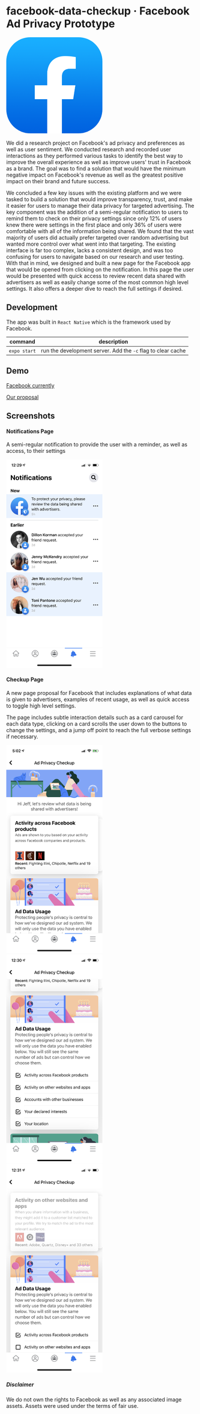 # facebook-data-checkup &middot; Facebook Ad Privacy Prototype

<img src="assets/icon.png" style="border-radius: 25%; overflow: hidden;" width="256"/>

We did a research project on Facebook's ad privacy and preferences as well as user sentiment. We conducted research and recorded user interactions as they performed various tasks to identify the best way to improve the overall experience as well as improve users' trust in Facebook as a brand. The goal was to find a solution that would have the minimum negative impact on Facebook's revenue as well as the greatest positive impact on their brand and future success.

We concluded a few key issues with the existing platform and we were tasked to build a solution that would improve transparency, trust, and make it easier for users to manage their data privacy for targeted advertising. The key component was the addition of a semi-regular notification to users to remind them to check on their privacy settings since only 12% of users knew there were settings in the first place and only 36% of users were comfortable with all of the information being shared. We found that the vast majority of users did actually prefer targeted over random advertising but wanted more control over what went into that targeting. The existing interface is far too complex, lacks a consistent design, and was too confusing for users to navigate based on our research and user testing. With that in mind, we designed and built a new page for the Facebook app that would be opened from clicking on the notification. In this page the user would be presented with quick access to review recent data shared with advertisers as well as easily change some of the most common high level settings. It also offers a deeper dive to reach the full settings if desired.

## Development

The app was built in `React Native` which is the framework used by Facebook.

| command      | description                                                  |
| ------------ | ------------------------------------------------------------ |
| `expo start` | run the development server. Add the `-c` flag to clear cache |

## Demo

[Facebook currently](https://drive.google.com/file/d/1rUAimT_Inx_6lK4KIYJyAfkjRMVjHHjN/view?usp=sharing)

[Our proposal](https://youtu.be/PRv-jg_Ih5M)

## Screenshots

#### Notifications Page

A semi-regular notification to provide the user with a reminder, as well as access, to their settings

<img src="README/notifications-page.png" width="256"/>

#### Checkup Page

A new page proposal for Facebook that includes explanations of what data is given to advertisers, examples of recent usage, as well as quick access to toggle high level settings.

The page includes subtle interaction details such as a card carousel for each data type, clicking on a card scrolls the user down to the buttons to change the settings, and a jump off point to reach the full verbose settings if necessary.

<img src="README/checkup-page.png" width="256"/>

<img src="README/quick-controls.png" width="256"/>

<img src="README/data-management.png" width="256"/>

##### Disclaimer

We do not own the rights to Facebook as well as any associated image assets. Assets were used under the terms of fair use.
